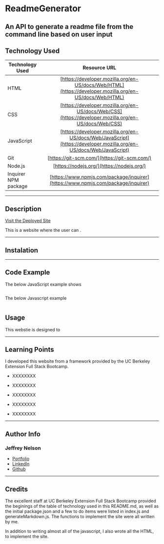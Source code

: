 # ReadmeGenerator
An API to generate a readme file from the command line based on user input
---

## Technology Used 

| Technology Used         | Resource URL           | 
| ------------- |:-------------:| 
| HTML    | [https://developer.mozilla.org/en-US/docs/Web/HTML](https://developer.mozilla.org/en-US/docs/Web/HTML) | 
| CSS     | [https://developer.mozilla.org/en-US/docs/Web/CSS](https://developer.mozilla.org/en-US/docs/Web/CSS)      |
| JavaScript     | [https://developer.mozilla.org/en-US/docs/Web/JavaScript](https://developer.mozilla.org/en-US/docs/Web/JavaScript)      |   
| Git | [https://git-scm.com/](https://git-scm.com/)     |    
| Node.js | [https://nodejs.org/](https://nodejs.org/)     |
| Inquirer NPM package | [https://www.npmjs.com/package/inquirer](https://www.npmjs.com/package/inquirer)     |

---

## Description

[Visit the Deployed Site](https://jeffreydne.github.io/ReadmeGenerator)

This is a website where the user can . 

---

## Instalation



---

## Code Example

The below JavaScript example shows 

```JS

```
The below Javascript example 

```JS

```
## Usage

This webstie is designed to 


<!-- ![ alt text](./assets/img/weather-dashboard-screenshot.png) -->
---

## Learning Points

I developed this website from a framework provided by the UC Berkeley Extension Full Stack Bootcamp. 

* XXXXXXXX

*  XXXXXXXX

*  XXXXXXXX 

*  XXXXXXXX

*  XXXXXXXX

---

## Author Info

### Jeffrey Nelson


* [Portfolio](https://jeffreydne.github.io/Jeff-Nelson-Portfolio/)
* [LinkedIn](https://www.linkedin.com/in/jeffrey-nelson13/)
* [Github](https://github.com/Jeffreydne)

---
## Credits
 The excellent staff at UC Berkeley Extension Full Stack Bootcamp provided the beginings of the table of technology used in this README.md, as well as the initial package.json and a few to do items were listed in index.js and generateMarkdown.js. The functions to implement the site were all written by me. 
 
 In addition to writing almost all of the javascript, I also wrote all the HTML, to implement the site.
